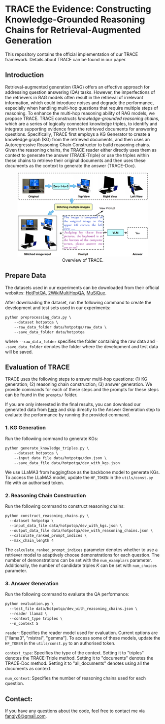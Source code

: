 # TRACE the Evidence: Constructing Knowledge-Grounded Reasoning Chains for Retrieval-Augmented Generation

This repository contains the official implementation of our TRACE framework. Details about TRACE can be found in our paper. 

## Introduction 
Retrieval-augmented generation (RAG) offers an effective approach for addressing question answering (QA) tasks. However, the imperfections of the retrievers in RAG models often result in the retrieval of irrelevant information, which could introduce noises and degrade the performance, especially when handling multi-hop questions that require multiple steps of reasoning.  To enhance the multi-hop reasoning ability of RAG models, we propose TRACE. TRACE constructs *knowledge-grounded reasoning chains*, which are a series of logically connected knowledge triples, to identify and integrate supporting evidence from the retrieved documents for answering questions. Specifically, TRACE first employs a KG Generator to create a knowledge graph (KG) from the retrieved documents, and then uses an Autoregressive Reasoning Chain Constructor to build reasoning chains. Given the reasoning chains, the TRACE reader either directly uses them as context to generate the answer (TRACE-Triple) or use the triples within these chains to retrieve their original documents and then uses these documents as the context to generate the answer (TRACE-Doc). 

<figure style="text-align: center;">
  <img src="figures/model.png" alt="model">
  <figcaption>Overview of TRACE.</figcaption>
</figure>

## Prepare Data 
The datasets used in our experiments can be downloaded from their official websites: [HotPotQA](https://hotpotqa.github.io/), [2WikiMultiHopQA](https://github.com/Alab-NII/2wikimultihop), [MuSiQue](https://github.com/StonyBrookNLP/musique). 

After downloading the dataset, run the following command to create the development and test sets used in our experiments: 

```
python preprocessing_data.py \
    --dataset hotpotqa \
    --raw_data_folder data/hotpotqa/raw_data \
    --save_data_folder data/hotpotqa 
```
where `--raw_data_folder` specifies the folder containing the raw data and `--save_data_folder` denotes the folder where the development and test data will be saved. 


## Evaluation of TRACE 

TRACE uses the following steps to answer multi-hop questions: (1) KG generation; (2) reasoning chain construction; (3) answer generation. 
We provide commands for each of these steps and the prompts for these steps can be found in the `prompts/` folder. 

If you are only interested in the final results, you can download our generated data from [here](https://osf.io/p9ymg/?view_only=ad39cfb2c229493888e1e48fb44bd4a9) and skip directly to the Answer Generation step to evaluate the performance by running the provided command. 

### 1. KG Generation 
Run the followiing command to generate KGs: 
```
python generate_knowledge_triples.py \
    --dataset hotpotqa \
    --input_data_file data/hotpotqa/dev.json \
    --save_data_file data/hotpotqa/dev_with_kgs.json 
```
We use LLaMA3 from huggingface as the backbone model to generate KGs. To access the LLaMA3 model, update the `HF_TOKEN` in the `utils/const.py` file with an authorised token. 

### 2. Reasoning Chain Construction 
Run the following command to construct reasoning chains:
```
python construct_reasoning_chains.py \
  --dataset hotpotqa \
  --input_data_file data/hotpotqa/dev_with_kgs.json \
  --output_data_file data/hotpotqa/dev_with_reasoning_chains.json \
  --calculate_ranked_prompt_indices \
  --max_chain_length 4 
```
The `calculate_ranked_prompt_indices` parameter denotes whether to use a retriever model to adaptively choose demonstrations for each question. The number of demonstrations can be set with the `num_examplars` parameter. Additionally, the number of candidate triples $K$ can be set with `num_choices` parameter. 

### 3. Answer Generation 
Run the following command to evaluate the QA performance: 
```
python evaluation.py \
  --test_file data/hotpotqa/dev_with_reasoning_chains.json \
  --reader llama3 \
  --context_type triples \
  --n_context 5 
```
`reader`: Specifies the reader model used for evaluation. Current options are ["llama3", "mistral", "gemma"]. To access some of these models, update the `HF_TOKEN` in the `utils/const.py` to an authorised token. 

`context_type`: Specifies the type of the context. Setting it to "triples" denotes the TRACE-Triple method. Setting it to "documents" denotes the TRACE-Doc method. Setting it to "all_documents" denotes using all the documents as context. 

`num_context`: Specifies the number of reasoning chains used for each question. 


## Contact: 
If you have any questions about the code, feel free to contact me via fangjy6@gmail.com.
